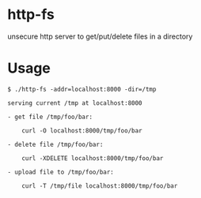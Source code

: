 # http-fs

unsecure http server to get/put/delete files in a directory

# Usage

    $ ./http-fs -addr=localhost:8000 -dir=/tmp
    
    serving current /tmp at localhost:8000
    
    - get file /tmp/foo/bar:
    
        curl -O localhost:8000/tmp/foo/bar
    
    - delete file /tmp/foo/bar:
    
        curl -XDELETE localhost:8000/tmp/foo/bar
    
    - upload file to /tmp/foo/bar:
    
        curl -T /tmp/file localhost:8000/tmp/foo/bar
    



